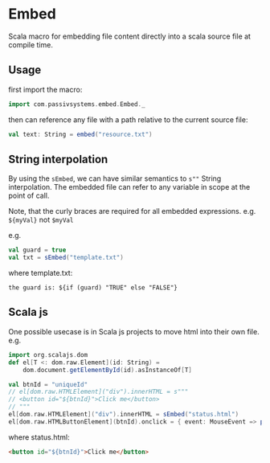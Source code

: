 # Embed

Scala macro for embedding file content directly into a scala source file at compile time.

## Usage

first import the macro:
```scala
import com.passivsystems.embed.Embed._
```

then can reference any file with a path relative to the current source file:
```scala
val text: String = embed("resource.txt")
```

## String interpolation

By using the ```sEmbed```, we can have similar semantics to ```s""``` String interpolation. The embedded file can refer to any variable in scope at the point of call.

Note, that the curly braces are required for all embedded expressions. e.g. ```${myVal}``` not ```$myVal```

e.g.
```scala
val guard = true
val txt = sEmbed("template.txt")
```
where template.txt:
```
the guard is: ${if (guard) "TRUE" else "FALSE"}
```

## Scala js

One possible usecase is in Scala js projects to move html into their own file.
e.g.

```scala
import org.scalajs.dom
def el[T <: dom.raw.Element](id: String) =
    dom.document.getElementById(id).asInstanceOf[T]

val btnId = "uniqueId"
// el[dom.raw.HTMLElement]("div").innerHTML = s"""
// <button id="${btnId}">Click me</button>
// """
el[dom.raw.HTMLElement]("div").innerHTML = sEmbed("status.html")
el[dom.raw.HTMLButtonElement](btnId).onclick = { event: MouseEvent => println("Clicked!") }
```
where status.html:
```html
<button id="${btnId}">Click me</button>
```
